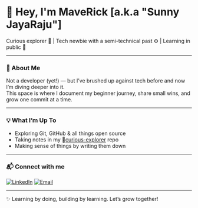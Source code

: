 # 👋 Hey, I'm MaveRick [a.k.a "Sunny JayaRaju"]

Curious explorer 🚀 | Tech newbie with a semi-technical past ⚙️ | Learning in public 📖

---

### 🌱 About Me

Not a developer (yet!) — but I’ve brushed up against tech before and now I’m diving deeper into it.  
This space is where I document my beginner journey, share small wins, and grow one commit at a time.

---

### 💡 What I’m Up To

- Exploring Git, GitHub & all things open source  
- Taking notes in my 📘[curious-explorer](https://github.com/SunnyJayaRaj/curious-explorer) repo  
- Making sense of things by writing them down  

---

### 📬 Connect with me

[![LinkedIn](https://img.shields.io/badge/LinkedIn-Connect-blue?logo=linkedin)](https://www.linkedin.com/in/sunny-jayaraju-kummu)
[![Email](https://img.shields.io/badge/Email-Send-green?logo=gmail)](mailto:SunnyJayaRajuKummu@gmail.com)

---

✨ Learning by doing, building by learning. Let’s grow together!

